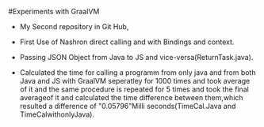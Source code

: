 #Experiments with GraalVM

* My Second repository in Git Hub,

* First Use of Nashron direct calling and with Bindings and context.

* Passing JSON Object from Java to JS and vice-versa(ReturnTask.java).

* Calculated the time for calling a programm from only java and from both Java and JS with GraalVM seperatley for 1000 times and took average of it and the same procedure is repeated for 5 times and took the final averageof it and calculated the time difference between them,which resulted a difference of "0.05796"Milli seconds(TimeCal.Java and TimeCalwithonlyJava).

